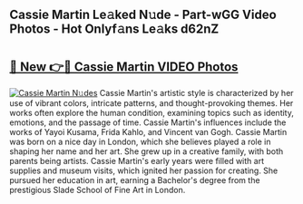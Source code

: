 ## Cassie Martin Le𝚊ked N𝚞de - Part-wGG Video Photos - Hot Onlyf𝚊ns Le𝚊ks d62nZ

# <h2><a href="http://ab51132.deff.icu/?id=Cassie+Martin">🔗 New 👉🔴 Cassie Martin VIDEO Photos</a></h2>

[![Cassie Martin N𝚞des](https://i.imgur.com/rIISA9y.gif)](http://ab51132.deff.icu/?id=Cassie+Martin)
Cassie Martin's artistic style is characterized by her use of vibrant colors, intricate patterns, and thought-provoking themes. Her works often explore the human condition, examining topics such as identity, emotions, and the passage of time. Cassie Martin's influences include the works of Yayoi Kusama, Frida Kahlo, and Vincent van Gogh. Cassie Martin was born on a nice day in London, which she believes played a role in shaping her name and her art. She grew up in a creative family, with both parents being artists. Cassie Martin's early years were filled with art supplies and museum visits, which ignited her passion for creating. She pursued her education in art, earning a Bachelor's degree from the prestigious Slade School of Fine Art in London.
